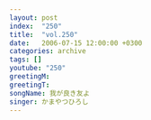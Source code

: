 ```yaml
---
layout: post
index:  "250"
title:  "vol.250"
date:   2006-07-15 12:00:00 +0300
categories: archive
tags: []
youtube: "250"
greetingM: 
greetingT: 
songName: 我が良き友よ
singer: かまやつひろし
---
```

